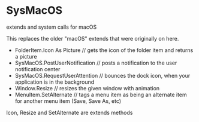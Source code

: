 # SysMacOS
 extends and system calls for macOS

This replaces the older "macOS" extends that were originally on here.

* FolderItem.Icon As Picture // gets the icon of the folder item and returns a picture
* SysMacOS.PostUserNotification // posts a notification to the user notification center
* SysMacOS.RequestUserAttention // bounces the dock icon, when your application is in the background
* Window.Resize // resizes the given window with animation
* MenuItem.SetAlternate // tags a menu item as being an alternate item for another menu item (Save, Save As, etc)

Icon, Resize and SetAlternate are extends methods
